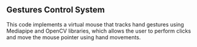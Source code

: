 <h2> Gestures Control System </h2>
This code implements a virtual mouse that tracks hand gestures using Mediapipe and OpenCV libraries, which allows the user to perform clicks and move the mouse pointer using hand movements.

<div style="width:100%; height:400px">
 <img width="100%" height="300px" src="./Assests/TeamAmazing1-01.jpeg” ></img>
</div>
